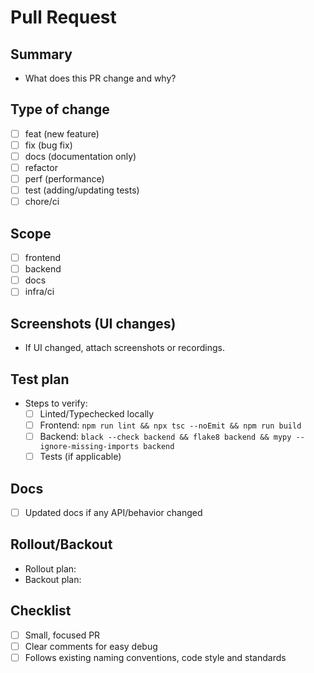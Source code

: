 # Pull Request

## Summary
- What does this PR change and why?

## Type of change
- [ ] feat (new feature)
- [ ] fix (bug fix)
- [ ] docs (documentation only)
- [ ] refactor
- [ ] perf (performance)
- [ ] test (adding/updating tests)
- [ ] chore/ci

## Scope
- [ ] frontend
- [ ] backend
- [ ] docs
- [ ] infra/ci

## Screenshots (UI changes)
- If UI changed, attach screenshots or recordings.

## Test plan
- Steps to verify:
  - [ ] Linted/Typechecked locally
  - [ ] Frontend: `npm run lint && npx tsc --noEmit && npm run build`
  - [ ] Backend: `black --check backend && flake8 backend && mypy --ignore-missing-imports backend`
  - [ ] Tests (if applicable)

## Docs
- [ ] Updated docs if any API/behavior changed

## Rollout/Backout
- Rollout plan:
- Backout plan:

## Checklist
- [ ] Small, focused PR
- [ ] Clear comments for easy debug
- [ ] Follows existing naming conventions, code style and standards